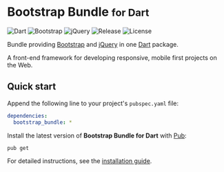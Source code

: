 # Bootstrap Bundle <small>for Dart</small>
![Dart](https://img.shields.io/badge/dart-%3E%3D2.6-brightgreen.svg) ![Bootstrap](https://img.shields.io/badge/bootstrap-4.4.0-yellow.svg) ![jQuery](https://img.shields.io/badge/jquery-3.4.1-yellow.svg) ![Release](https://img.shields.io/pub/v/bootstrap_bundle.svg) ![License](https://img.shields.io/badge/license-MIT-blue.svg)

Bundle providing [Bootstrap](https://getbootstrap.com) and [jQuery](https://jquery.com) in one [Dart](https://dart.dev) package.

A front-end framework for developing responsive, mobile first projects on the Web.

## Quick start
Append the following line to your project's `pubspec.yaml` file:

```yaml
dependencies:
  bootstrap_bundle: *
```

Install the latest version of **Bootstrap Bundle for Dart** with [Pub](https://dart.dev/tools/pub/cmd):

```shell
pub get
```

For detailed instructions, see the [installation guide](installation.md).
